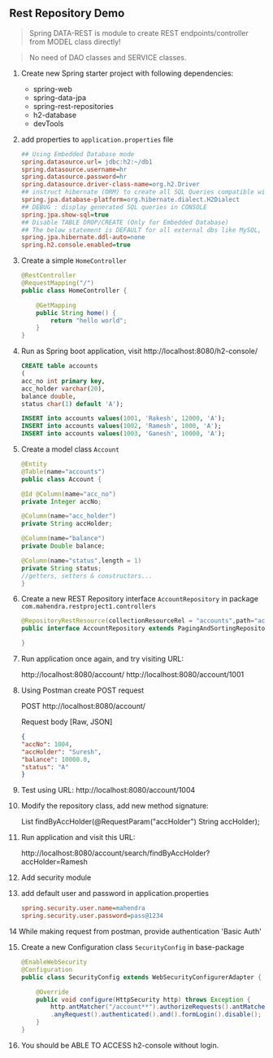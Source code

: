 ## Rest Repository Demo

> Spring DATA-REST is module to create REST endpoints/controller from MODEL class directly!

> No need of DAO classes and SERVICE classes.


1.  Create new Spring starter project with following dependencies:

    - spring-web
    - spring-data-jpa
    - spring-rest-repositories
    - h2-database
    - devTools

2.  add properties to `application.properties` file

    ```ini
    ## Using Embedded Database mode
    spring.datasource.url= jdbc:h2:~/db1
    spring.datasource.username=hr
    spring.datasource.password=hr
    spring.datasource.driver-class-name=org.h2.Driver
    ## instruct hibernate (ORM) to create all SQL Queries compatible with H2 Database
    spring.jpa.database-platform=org.hibernate.dialect.H2Dialect
    ## DEBUG : display generated SQL queries in CONSOLE
    spring.jpa.show-sql=true
    ## Disable TABLE DROP/CREATE (Only for Embedded Database)
    ## The below statement is DEFAULT for all external dbs like MySQL, Oracle, MSSQL & Postgres
    spring.jpa.hibernate.ddl-auto=none
    spring.h2.console.enabled=true
    ```

3.  Create a simple `HomeController`

    ```java
    @RestController
    @RequestMapping("/")
    public class HomeController {

        @GetMapping
        public String home() {
            return "hello world";
        }
    }
    ```

4.  Run as Spring boot application, visit http://localhost:8080/h2-console/

    ```sql
    CREATE table accounts
    (
    acc_no int primary key,
    acc_holder varchar(20),
    balance double,
    status char(1) default 'A');

    INSERT into accounts values(1001, 'Rakesh', 12000, 'A');
    INSERT into accounts values(1002, 'Ramesh', 1000, 'A');
    INSERT into accounts values(1003, 'Ganesh', 10000, 'A');
    ```

5.  Create a model class `Account`

    ```java
    @Entity
    @Table(name="accounts")
    public class Account {
	
	@Id @Column(name="acc_no")
	private Integer accNo;
	
	@Column(name="acc_holder")
	private String accHolder;
	
	@Column(name="balance")
	private Double balance;
	
	@Column(name="status",length = 1)
	private String status;
    //getters, setters & constructors...
    }
    ```

6.  Create a new REST Repository interface `AccountRepository` in package `com.mahendra.restproject1.controllers`

    ```java
    @RepositoryRestResource(collectionResourceRel = "accounts",path="account")
    public interface AccountRepository extends PagingAndSortingRepository<Account, Integer> {

    }
    ```

7.  Run application once again, and try visiting URL:

    http://localhost:8080/account/
    http://localhost:8080/account/1001


8.  Using Postman create POST request

    POST http://localhost:8080/account/

    Request body [Raw, JSON]
    
    ```json
    {
    "accNo": 1004, 
    "accHolder": "Suresh",
    "balance": 10000.0,
    "status": "A"
    }
    ```

9.  Test using URL: http://localhost:8080/account/1004

10. Modify the repository class, add new method signature:

    List<Account> findByAccHolder(@RequestParam("accHolder") String accHolder);

11. Run application and visit this URL:

    http://localhost:8080/account/search/findByAccHolder?accHolder=Ramesh

12. Add security module 

13. add default user and password in application.properties

    ```ini
    spring.security.user.name=mahendra
    spring.security.user.password=pass@1234
    ```

14  While making request from postman, provide authentication 'Basic Auth'

15. Create a new Configuration class `SecurityConfig` in base-package

    ```java
    @EnableWebSecurity
    @Configuration
    public class SecurityConfig extends WebSecurityConfigurerAdapter {

        @Override
        public void configure(HttpSecurity http) throws Exception {
            http.antMatcher("/account**").authorizeRequests().antMatchers("/h2-console").permitAll()
            .anyRequest().authenticated().and().formLogin().disable();
        }
    }
    ```

16. You should be ABLE TO ACCESS h2-console without login.
